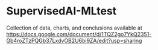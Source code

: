 # SupervisedAI-MLtest

Collection of data, charts, and conclusions available at
https://docs.google.com/document/d/1TQZ2go7YkQ2351-Gb4roZTzPQGb37LxdvOB2U6bi9ZA/edit?usp=sharing
